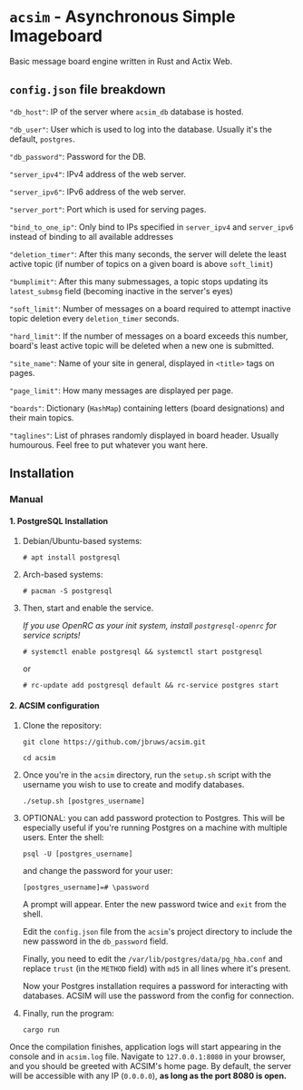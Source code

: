 # `acsim` - Asynchronous Simple Imageboard

Basic message board engine written in Rust and Actix Web.

## `config.json` file breakdown

`"db_host"`: IP of the server where `acsim_db` database is hosted.

`"db_user"`: User which is used to log into the database. Usually it's the default, `postgres`.

`"db_password"`: Password for the DB.

`"server_ipv4"`: IPv4 address of the web server.

`"server_ipv6"`: IPv6 address of the web server.

`"server_port"`: Port which is used for serving pages.

`"bind_to_one_ip"`: Only bind to IPs specified in `server_ipv4` and `server_ipv6` instead of binding to all available addresses

`"deletion_timer"`: After this many seconds, the server will delete the least active topic (if number of topics on a given board is above `soft_limit`)

`"bumplimit"`: After this many submessages, a topic stops updating its `latest_submsg` field (becoming inactive in the server's eyes)

`"soft_limit"`: Number of messages on a board required to attempt inactive topic deletion every `deletion_timer` seconds.

`"hard_limit"`: If the number of messages on a board exceeds this number, board's least active topic will be deleted when a new one is submitted.

`"site_name"`: Name of your site in general, displayed in `<title>` tags on pages.

`"page_limit"`: How many messages are displayed per page.

`"boards"`: Dictionary (`HashMap`) containing letters (board designations) and their main topics.

`"taglines"`: List of phrases randomly displayed in board header. Usually humourous. Feel free to put whatever you want here.

## Installation
### Manual
#### 1. PostgreSQL Installation

1. Debian/Ubuntu-based systems:
    
    `# apt install postgresql`

2. Arch-based systems:
    
    `# pacman -S postgresql`
    
3. Then, start and enable the service.

    *If you use OpenRC as your init system, install `postgresql-openrc` for service scripts!*
    
    `# systemctl enable postgresql && systemctl start postgresql`
    
    or
    
    `# rc-update add postgresql default && rc-service postgres start`

#### 2. ACSIM configuration

1. Clone the repository:
    
    `git clone https://github.com/jbruws/acsim.git`
    
    `cd acsim`
    
2. Once you're in the `acsim` directory, run the `setup.sh` script with the username you wish to use to create and modify databases.
    
    `./setup.sh [postgres_username]`

3. OPTIONAL: you can add password protection to Postgres. This will be especially useful if you're running Postgres on a machine with multiple users. Enter the shell:

    `psql -U [postgres_username]`

    and change the password for your user:

    `[postgres_username]=# \password`

    A prompt will appear. Enter the new password twice and `exit` from the shell.

    Edit the `config.json` file from the `acsim`'s project directory to include the new password in the `db_password` field.

    Finally, you need to edit the `/var/lib/postgres/data/pg_hba.conf` and replace `trust` (in the `METHOD` field) with `md5` in all lines where it's present.

    Now your Postgres installation requires a password for interacting with databases. ACSIM will use the password from the config for connection.
    
5. Finally, run the program:
    
    `cargo run`
    
Once the compilation finishes, application logs will start appearing in the console and in `acsim.log` file. Navigate to `127.0.0.1:8080` in your browser, and you should be greeted with ACSIM's home page. By default, the server will be accessible with any IP (`0.0.0.0`), **as long as the port 8080 is open.**

